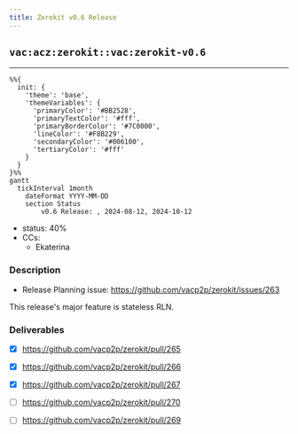 ```yaml
---
title: Zerokit v0.6 Release
---
```

## `vac:acz:zerokit::vac:zerokit-v0.6`
---
```mermaid
%%{ 
  init: { 
    'theme': 'base', 
    'themeVariables': { 
      'primaryColor': '#BB2528', 
      'primaryTextColor': '#fff', 
      'primaryBorderColor': '#7C0000', 
      'lineColor': '#F8B229', 
      'secondaryColor': '#006100', 
      'tertiaryColor': '#fff' 
    } 
  } 
}%%
gantt
  tickInterval 1month
	dateFormat YYYY-MM-DD
	section Status
		v0.6 Release: , 2024-08-12, 2024-10-12
```
- status: 40%
- CCs: 
	- Ekaterina

### Description

* Release Planning issue: https://github.com/vacp2p/zerokit/issues/263

This release's major feature is stateless RLN.

### Deliverables

- [x] https://github.com/vacp2p/zerokit/pull/265
- [x] https://github.com/vacp2p/zerokit/pull/266
- [x] https://github.com/vacp2p/zerokit/pull/267
- [ ] https://github.com/vacp2p/zerokit/pull/270
- [ ] https://github.com/vacp2p/zerokit/pull/269

